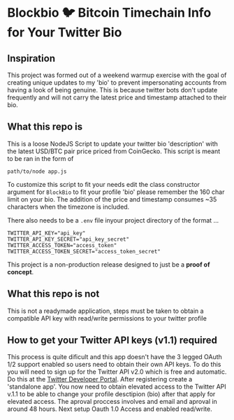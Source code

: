 # Blockbio 🐦 Bitcoin Timechain Info for Your Twitter Bio

## Inspiration
This project was formed out of a weekend warmup exercise with the goal 
of creating unique updates to my 'bio' to prevent impersonating accounts
from having a look of being genuine. This is because twitter bots don't
update frequently and will not carry the latest price and timestamp attached 
to their bio.

## What this repo is
This is a loose NodeJS Script to update your twitter bio 'description' with 
the latest USD/BTC pair price priced from CoinGecko. This script is meant to be ran in the form of

`path/to/node app.js`

To customize this script to fit your needs edit the class constructor argument for `BlockBio` to fit your profile 'bio' please remember the 160 char limit on your bio. The addition of the price and timestamp consumes ~35 characters when the timezone is included. 

There also needs to be a `.env` file inyour project directory of the format ...

```
TWITTER_API_KEY="api_key"
TWITTER_API_KEY_SECRET="api_key_secret"
TWITTER_ACCESS_TOKEN="access_token"
TWITTER_ACCESS_TOKEN_SECRET="access_token_secret"
```

This project is a non-production release designed to just be a **proof of concept**. 

## What this repo is not
This is not a readymade application, steps must be taken to obtain
a compatible API key with read/write permissions to your twitter profile

## How to get your Twitter API keys (v1.1) required
This process is quite dificult and this app doesn't have the 3 legged OAuth 1/2 support enabled so users need to obtain their own API keys. To do this you will need to sign up for the Twitter API v2.0 which is free and automatic. Do this at the [Twitter Developer Portal](https://developer.twitter.com/ "Twitter Developer Portal"). After registering create a 'standalone app'. You now need to obtain elevated access to the Twitter API v.1.1 to be able to change your profile desctipion (bio) after that apply for elevated access. The aproval proccess involves and email and aproval in around 48 hours. Next setup Oauth 1.0 Access and enabled read/write.
